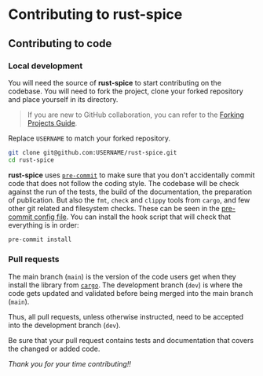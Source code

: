 # Contributing to **rust-spice**

## Contributing to code

### Local development

You will need the source of **rust-spice** to start contributing on the codebase.
You will need to fork the project, clone your forked repository and place
yourself in its directory.

> If you are new to GitHub collaboration, you can refer to the
> [Forking Projects Guide][fork guide].

Replace `USERNAME` to match your forked repository.

```sh
git clone git@github.com:USERNAME/rust-spice.git
cd rust-spice
```

**rust-spice** uses [`pre-commit`][pre-commit url] to make sure that you don't
accidentally commit code that does not follow the coding style. The codebase
will be check against the run of the tests, the build of the documentation, the
preparation of publication. But also the `fmt`, `check` and `clippy` tools from
`cargo`, and few other git related and filesystem checks. These can be seen in
the [pre-commit config file][pre-commit file]. You can install the hook script
that will check that everything is in order:

```sh
pre-commit install
```

### Pull requests

The main branch (`main`) is the version of the code users get when they install
the library from [`cargo`][crate url]. The development branch (`dev`) is where
the code gets updated and validated before being merged into the main branch
(`main`).

Thus, all pull requests, unless otherwise instructed, need to be accepted into
the development branch (`dev`).

Be sure that your pull request contains tests and documentation that covers the
changed or added code.

*Thank you for your time contributing!!*

[fork guide]: https://guides.github.com/activities/forking/
[pre-commit url]: https://pre-commit.com
[pre-commit file]: https://raw.githubusercontent.com/GregoireHENRY/rust-spice/main/.pre-commit-config.yaml
[crate url]: https://crates.io/crates/rust-spice
